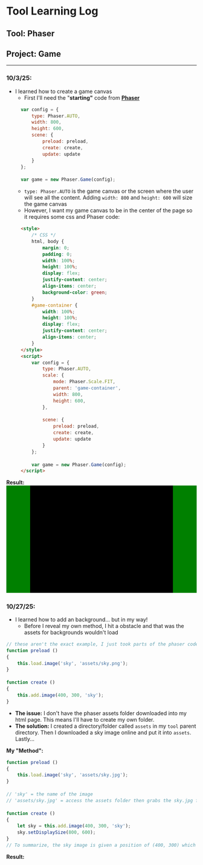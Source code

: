 # Tool Learning Log

## Tool: **Phaser**

## Project: **Game**

---

### 10/3/25:
* I learned how to create a game canvas
  * First I'll need the "**starting"** code from [**Phaser**](https://phaser.io/tutorials/making-your-first-phaser-3-game/part1#:~:text=var%20config%20%3D%20%7B%0A%20%20%20%20type%3A%20Phaser.AUTO%2C%0A%20%20%20%20width%3A%20800%2C%0A%20%20%20%20height%3A%20600%2C%0A%20%20%20%20scene%3A%20%7B%0A%20%20%20%20%20%20%20%20preload%3A%20preload%2C%0A%20%20%20%20%20%20%20%20create%3A%20create%2C%0A%20%20%20%20%20%20%20%20update%3A%20update%0A%20%20%20%20%7D%0A%7D%3B%0A%0Avar%20game%20%3D%20new%20Phaser.Game(config)%3B)
  ``` js
    var config = {
        type: Phaser.AUTO,
        width: 800,
        height: 600,
        scene: {
            preload: preload,
            create: create,
            update: update
        }
    };

    var game = new Phaser.Game(config);
  ```
  * `type: Phaser.AUTO` is the game canvas or the screen where the user will see all the content. Adding `width: 800` and `height: 600` will size the game canvas
  * However, I want my game canvas to be in the center of the page so it requires some css and Phaser code:
  ``` html
    <style>
        /* CSS */
        html, body {
            margin: 0;
            padding: 0;
            width: 100%;
            height: 100%;
            display: flex;
            justify-content: center;
            align-items: center;
            background-color: green;
        }
        #game-container {
            width: 100%;
            height: 100%;
            display: flex;
            justify-content: center;
            align-items: center;
        }
    </style>
    <script>
        var config = {
            type: Phaser.AUTO,
            scale: {
                mode: Phaser.Scale.FIT,
                parent: 'game-container',
                width: 800,
                height: 600,
            },

            scene: {
                preload: preload,
                create: create,
                update: update
            }
        };

        var game = new Phaser.Game(config);
    </script>
  ```
**Result:**
![canvas](ss/ll1.jpg)


### 10/27/25:
* I learned how to add an background... but in my way!
  * Before I reveal my own method, I hit a obstacle and that was the assets for backgrounds wouldn't load
``` js
// these aren't the exact example, I just took parts of the phaser code to use as example.
function preload ()
{
    this.load.image('sky', 'assets/sky.png');
}

function create ()
{
    this.add.image(400, 300, 'sky');
}
```
* **The issue:** I don't have the phaser assets folder downloaded into my html page. This means I'll have to create my own folder.
* **The solution:** I created a directory/folder called `assets` in my `tool` parent directory. Then I downloaded a sky image online and put it into `assets`. Lastly...

**My "Method":**
``` js
function preload ()
{
    this.load.image('sky', 'assets/sky.jpg');
}

// 'sky' = the name of the image
// 'assets/sky.jpg' = access the assets folder then grabs the sky.jpg file

function create ()
{
    let sky = this.add.image(400, 300, 'sky');
    sky.setDisplaySize(800, 600);
}
// To summarize, the sky image is given a position of (400, 300) which is the center of the canvas. Then it is given the same size of the canvas so it is the background.
```

**Result:**



<!--
* Links you used today (websites, videos, etc)
* Things you tried, progress you made, etc
* Challenges, a-ha moments, etc
* Questions you still have
* What you're going to try next
-->
